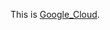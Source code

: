 This is [Google_Cloud](https://cloud.google.com/gcp/?utm_source=google&utm_medium=cpc&utm_campaign=japac-TW-all-en-dr-bkws-all-all-trial-e-dr-1009882&utm_content=text-ad-none-none-DEV_c-CRE_514666343410-ADGP_Hybrid%20%7C%20BKWS%20-%20EXA%20%7C%20Txt%20~%20GCP%20~%20General_%20Core%20Brand-KWID_43700060691930630-kwd-6458750523-userloc_1012818&utm_term=KW_google%20cloud-ST_google%20cloud&gclid=EAIaIQobChMIo8Dj8oLW9AIVGYbCCh2YmgNbEAAYASAAEgIqGPD_BwE&gclsrc=aw.ds).
